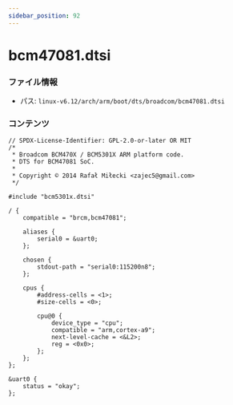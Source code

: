 ```yaml
---
sidebar_position: 92
---
```

# bcm47081.dtsi

### ファイル情報

- パス: `linux-v6.12/arch/arm/boot/dts/broadcom/bcm47081.dtsi`

### コンテンツ

```dtsi
// SPDX-License-Identifier: GPL-2.0-or-later OR MIT
/*
 * Broadcom BCM470X / BCM5301X ARM platform code.
 * DTS for BCM47081 SoC.
 *
 * Copyright © 2014 Rafał Miłecki <zajec5@gmail.com>
 */

#include "bcm5301x.dtsi"

/ {
	compatible = "brcm,bcm47081";

	aliases {
		serial0 = &uart0;
	};

	chosen {
		stdout-path = "serial0:115200n8";
	};

	cpus {
		#address-cells = <1>;
		#size-cells = <0>;

		cpu@0 {
			device_type = "cpu";
			compatible = "arm,cortex-a9";
			next-level-cache = <&L2>;
			reg = <0x0>;
		};
	};
};

&uart0 {
	status = "okay";
};

```
